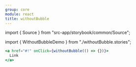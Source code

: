 ```yaml
---
group: core
module: react
title: withoutBubble
---
```


import { Source } from "src-app/storybook/common/Source";

import { WithoutBubbleDemo } from "./withoutBubble.stories";

<WithoutBubbleDemo />

```jsx {1}
<a href="#!" onClick={withoutBubble(() => {})}>
  Link
</a>
```

<Source path="src-core/react/withoutBubble.ts" />
